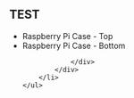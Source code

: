 <h2>TEST</h2>
	<ul class="filelist">
		<li>
			<div class="divLinkWrapper">
				<div class="divLinkL" onclick="window.open('https://github.com/fullborelabs/raspberry-pi-case','mywindow');" style="cursor: pointer;">
					Raspberry Pi Case - Top 
				</div> 
				<div class="divLinkR">
				</div>
			</div>
		</li>
		<li>
			<div class="divLinkWrapper">
				<div class="divLinkL" onclick="window.open('https://github.com/fullborelabs/raspberry-pi-case','mywindow');" style="cursor: pointer;">
					Raspberry Pi Case - Bottom 
				</div> 
				<div class="divLinkR"> 

				</div>
			</div>
		</li>
	</ul>

